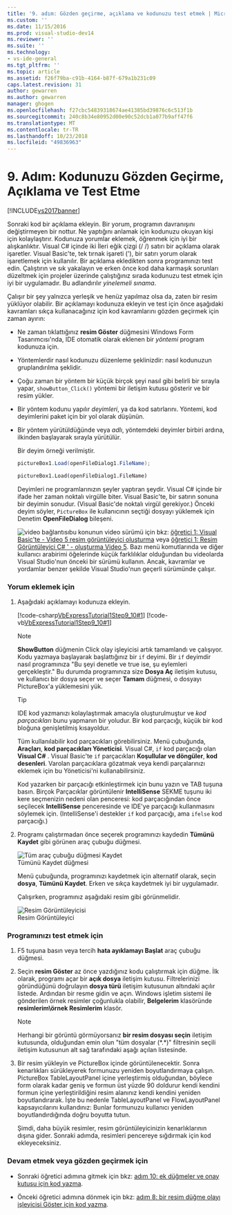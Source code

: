 ```yaml
---
title: '9. adım: Gözden geçirme, açıklama ve kodunuzu test etmek | Microsoft Docs'
ms.custom: ''
ms.date: 11/15/2016
ms.prod: visual-studio-dev14
ms.reviewer: ''
ms.suite: ''
ms.technology:
- vs-ide-general
ms.tgt_pltfrm: ''
ms.topic: article
ms.assetid: f26f79ba-c91b-4164-b87f-679a1b231c09
caps.latest.revision: 31
author: gewarren
ms.author: gewarren
manager: ghogen
ms.openlocfilehash: f27cbc54839318674ae41385bd39876c6c513f1b
ms.sourcegitcommit: 240c8b34e80952d00e90c52dcb1a077b9aff47f6
ms.translationtype: MT
ms.contentlocale: tr-TR
ms.lasthandoff: 10/23/2018
ms.locfileid: "49836963"
---
```

# <a name="step-9-review-comment-and-test-your-code"></a>9. Adım: Kodunuzu Gözden Geçirme, Açıklama ve Test Etme
[!INCLUDE[vs2017banner](../includes/vs2017banner.md)]

Sonraki kod bir açıklama ekleyin. Bir yorum, programın davranışını değiştirmeyen bir nottur. Ne yaptığını anlamak için kodunuzu okuyan kişi için kolaylaştırır. Kodunuza yorumlar eklemek, öğrenmek için iyi bir alışkanlıktır. Visual C# içinde iki İleri eğik çizgi (/ /) satırı bir açıklama olarak işaretler. Visual Basic'te, tek tırnak işareti ('), bir satırı yorum olarak işaretlemek için kullanılır. Bir açıklama ekledikten sonra programınızı test edin. Çalıştırın ve sık yakalayın ve erken önce kod daha karmaşık sorunları düzeltmek için projeler üzerinde çalıştığınız sırada kodunuzu test etmek için iyi bir uygulamadır. Bu adlandırılır *yinelemeli sınama*.  
  
 Çalışır bir şey yalnızca yerleşik ve henüz yapılmaz olsa da, zaten bir resim yüklüyor olabilir. Bir açıklamayı kodunuza ekleyin ve test için önce aşağıdaki kavramları sıkça kullanacağınız için kod kavramlarını gözden geçirmek için zaman ayırın:  
  
- Ne zaman tıklattığınız **resim Göster** düğmesini Windows Form Tasarımcısı'nda, IDE otomatik olarak eklenen bir *yöntemi* program kodunuza için.  
  
- Yöntemlerdir nasıl kodunuzu düzenleme şeklinizdir: nasıl kodunuzun gruplandırılma şeklidir.  
  
- Çoğu zaman bir yöntem bir küçük birçok şeyi nasıl gibi belirli bir sırayla yapar, `showButton_Click()` yöntemi bir iletişim kutusu gösterir ve bir resim yükler.  
  
- Bir yöntem kodunu yapılır *deyimleri*, ya da kod satırlarını. Yöntemi, kod deyimlerini paket için bir yol olarak düşünün.  
  
- Bir yöntem yürütüldüğünde veya *adlı*, yöntemdeki deyimler birbiri ardına, ilkinden başlayarak sırayla yürütülür.  
  
   Bir deyim örneği verilmiştir.  
  
  ```csharp  
  pictureBox1.Load(openFileDialog1.FileName);  
  ```  
  
  ```vb  
  pictureBox1.Load(openFileDialog1.FileName)  
  ```  
  
   Deyimleri ne programlarınızın şeyler yaptıran şeydir. Visual C# içinde bir ifade her zaman noktalı virgülle biter. Visual Basic'te, bir satırın sonuna bir deyimin sonudur. (Visual Basic'de noktalı virgül gerekiyor.) Önceki deyim söyler, `PictureBox` ile kullanıcının seçtiği dosyayı yüklemek için Denetim **OpenFileDialog** bileşeni.  
  
  ![video bağlantısı](../data-tools/media/playvideo.gif "PlayVideo")bu konunun video sürümü için bkz: [öğretici 1: Visual Basic'te - Video 5 resim görüntüleyici oluşturma](http://go.microsoft.com/fwlink/?LinkId=205216) veya [öğretici 1: Resim Görüntüleyici C# ' - oluşturma Video 5](http://go.microsoft.com/fwlink/?LinkId=205206). Bazı menü komutlarında ve diğer kullanıcı arabirimi öğelerinde küçük farklılıklar olduğundan bu videolarda Visual Studio'nun önceki bir sürümü kullanın. Ancak, kavramlar ve yordamlar benzer şekilde Visual Studio'nun geçerli sürümünde çalışır.  
  
### <a name="to-add-comments"></a>Yorum eklemek için  
  
1.  Aşağıdaki açıklamayı kodunuza ekleyin.  
  
     [!code-csharp[VbExpressTutorial1Step9_10#1](../snippets/csharp/VS_Snippets_VBCSharp/vbexpresstutorial1step9_10/cs/form1.cs#1)]
     [!code-vb[VbExpressTutorial1Step9_10#1](../snippets/visualbasic/VS_Snippets_VBCSharp/vbexpresstutorial1step9_10/vb/form1.vb#1)]  
  
    > [!NOTE]
    >  **ShowButton** düğmenin Click olay işleyicisi artık tamamlandı ve çalışıyor. Kodu yazmaya başlayarak başlattığınız bir `if` deyimi. Bir `if` deyimdir nasıl programınıza "Bu şeyi denetle ve true ise, şu eylemleri gerçekleştir." Bu durumda programınıza size **Dosya Aç** iletişim kutusu, ve kullanıcı bir dosya seçer ve seçer **Tamam** düğmesi, o dosyayı PictureBox'a yüklemesini yük.  
  
    > [!TIP]
    >  IDE kod yazmanızı kolaylaştırmak amacıyla oluşturulmuştur ve *kod parçacıkları* bunu yapmanın bir yoludur. Bir kod parçacığı, küçük bir kod bloğuna genişletilmiş kısayoldur.  
    >   
    >  Tüm kullanılabilir kod parçacıkları görebilirsiniz. Menü çubuğunda, **Araçları**, **kod parçacıkları Yöneticisi**. Visual C#, `if` kod parçacığı olan **Visual C#** . Visual Basic'te `if` parçacıkları **Koşullular ve döngüler**, **kod desenleri**. Varolan parçacıklara gözatmak veya kendi parçalarınızı eklemek için bu Yöneticisi'ni kullanabilirsiniz.  
    >   
    >  Kod yazarken bir parçacığı etkinleştirmek için bunu yazın ve TAB tuşuna basın. Birçok Parçacıklar görüntülenir **IntelliSense** SEKME tuşunu iki kere seçmenizin nedeni olan penceresi: kod parçacığından önce seçilecek **IntelliSense** penceresinde ve IDE'ye parçacığı kullanmasını söylemek için. (IntelliSense'i destekler `if` kod parçacığı, ama `ifelse` kod parçacığı.)  
  
2.  Programı çalıştırmadan önce seçerek programınızı kaydedin **Tümünü Kaydet** gibi görünen araç çubuğu düğmesi.  
  
     ![Tüm araç çubuğu düğmesi Kaydet](../ide/media/express-iconsaveall.png "Express_IconSaveAll")  
Tümünü Kaydet düğmesi  
  
     Menü çubuğunda, programınızı kaydetmek için alternatif olarak, seçin **dosya**, **Tümünü Kaydet**. Erken ve sıkça kaydetmek iyi bir uygulamadır.  
  
     Çalışırken, programınız aşağıdaki resim gibi görünmelidir.  
  
     ![Resim Görüntüleyicisi](../ide/media/express-pictureviewerdonerun.png "Express_PictureViewerDoneRun")  
Resim Görüntüleyici  
  
### <a name="to-test-your-program"></a>Programınızı test etmek için  
  
1.  F5 tuşuna basın veya tercih **hata ayıklamayı Başlat** araç çubuğu düğmesi.  
  
2.  Seçin **resim Göster** az önce yazdığınız kodu çalıştırmak için düğme. İlk olarak, programı açar bir **açık dosya** iletişim kutusu. Filtrelerinizi göründüğünü doğrulayın **dosya türü** iletişim kutusunun altındaki açılır listede. Ardından bir resme gidin ve açın. Windows işletim sistemi ile gönderilen örnek resimler çoğunlukla olabilir, **Belgelerim** klasöründe **resimlerim\örnek Resimlerim** klasör.  
  
    > [!NOTE]
    >  Herhangi bir görüntü görmüyorsanız **bir resim dosyası seçin** iletişim kutusunda, olduğundan emin olun "tüm dosyalar (*.\*)" filtresinin seçili iletişim kutusunun alt sağ tarafındaki aşağı açılan listesinde.  
  
3.  Bir resim yükleyin ve PictureBox içinde görüntülenecektir. Sonra kenarlıkları sürükleyerek formunuzu yeniden boyutlandırmaya çalışın. PictureBox TableLayoutPanel içine yerleştirmiş olduğundan, böylece form olarak kadar geniş ve formun üst yüzde 90 doldurur kendi kendini formun içine yerleştirildiğini resim alanınız kendi kendini yeniden boyutlandırarak. İşte bu nedenle TableLayoutPanel ve FlowLayoutPanel kapsayıcılarını kullandınız: Bunlar formunuzu kullanıcı yeniden boyutlandırdığında doğru boyutta tutun.  
  
     Şimdi, daha büyük resimler, resim görüntüleyicinizin kenarlıklarının dışına gider. Sonraki adımda, resimleri pencereye sığdırmak için kod ekleyeceksiniz.  
  
### <a name="to-continue-or-review"></a>Devam etmek veya gözden geçirmek için  
  
-   Sonraki öğretici adımına gitmek için bkz: [adım 10: ek düğmeler ve onay kutusu için kod yazma](../ide/step-10-write-code-for-additional-buttons-and-a-check-box.md).  
  
-   Önceki öğretici adımına dönmek için bkz: [adım 8: bir resim düğme olayı işleyicisi Göster için kod yazma](../ide/step-8-write-code-for-the-show-a-picture-button-event-handler.md).



